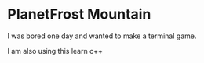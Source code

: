 # PlanetFrost Mountain
I was bored one day and wanted to make a terminal game.

I am also using this learn c++
